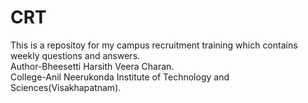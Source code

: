 # CRT
This is a repositoy for my campus recruitment training which contains weekly questions and answers.
<br>
Author-Bheesetti Harsith Veera Charan.
<br>
College-Anil Neerukonda Institute of Technology and Sciences(Visakhapatnam).
